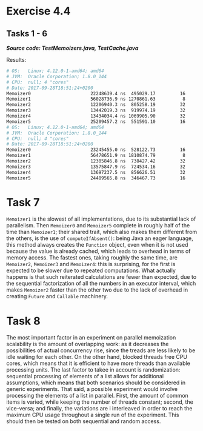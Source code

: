# Exercise 4.4

## Tasks 1 - 6
***Source code: TestMemoizers.java, TestCache.java***

Results:
```bash
# OS:   Linux; 4.12.0-1-amd64; amd64
# JVM:  Oracle Corporation; 1.8.0_144
# CPU:  null; 4 "cores"
# Date: 2017-09-28T18:51:24+0200
Memoizer0                      22248639.4 ns  495029.17         16
Memoizer1                      56028736.9 ns 1270861.63          8
Memoizer2                      12206940.3 ns  805258.19         32
Memoizer3                      13442019.3 ns  919974.19         32
Memoizer4                      13434034.4 ns 1069905.90         32
Memoizer5                      25209457.2 ns  551591.10         16
# OS:   Linux; 4.12.0-1-amd64; amd64
# JVM:  Oracle Corporation; 1.8.0_144
# CPU:  null; 4 "cores"
# Date: 2017-09-28T18:51:24+0200
Memoizer0                      23245455.0 ns  528122.73         16
Memoizer1                      56478651.9 ns 1810874.79          8
Memoizer2                      12305846.8 ns  738427.42         32
Memoizer3                      13575847.9 ns  724534.16         32
Memoizer4                      13697237.5 ns  856626.51         32
Memoizer5                      24489565.8 ns  346467.73         16
```

# Task 7
`Memoizer1` is the slowest of all implementations, due to its substantial lack of
parallelism. Then `Memoizer0` and `Memoizer5` complete in roughly half of the time
than `Memoizer1`; their shared trait, which also makes them different from the
others, is the use of `computeIfAbsent()`: being Java an eager language, this
method always creates the `Function` object, even when it is not used because the
value is already cached, which leads to overhead in terms of memory access. The
fastest ones, taking roughly the same time, are `Memoizer2`, `Memoizer3` and
`Memoizer4`: this is surprising, for the first is expected to be slower due to
repeated computations. What actually happens is that such reiterated calculations
are fewer than expected, due to the sequential factorization of all the numbers in
an executor interval, which makes `Memoizer2` faster than the other two due to the
lack of overhead in creating `Future` and `Callable` machinery.

# Task 8
The most important factor in an experiment on parallel memoization scalability is
the amount of overlapping work: as it decreases the possibilities of actual
concurrency rise, since the treads are less likely to be idle waiting for each
other. On the other hand, blocked threads free CPU cores, which means that it is
efficient to have more threads than available processing units. The last factor to
takee in account is randomization: sequential processing of elements of a list
allows for additional assumptions, which means that both scenarios should be
considered in generic experiments.
That said, a possible experiment would involve processing the elements of a list in
parallel. First, the amount of common items is varied, while keeping the number of
threads constant; second, the vice-versa; and finally, the variations are i
interleaved in order to reach the maximum CPU usage throughout a single run of the
experiment. This should then be tested on both sequential and random access.
